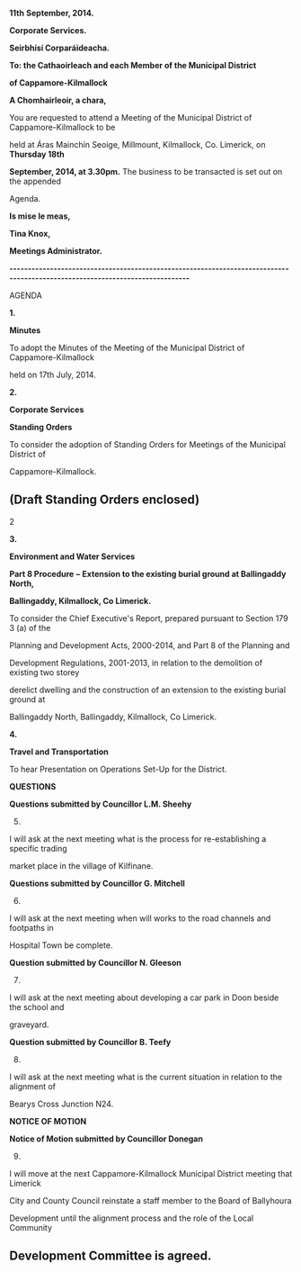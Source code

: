 **11th** **September, 2014.**

**Corporate Services.**

**Seirbhísí Corparáideacha.**

**To: the Cathaoirleach and each Member of the Municipal District**

**of Cappamore-Kilmallock**

**A Chomhairleoir, a chara,**

You are requested to attend a Meeting of the Municipal District of Cappamore-Kilmallock to be

held at Áras Mainchín Seoige, Millmount, Kilmallock, Co. Limerick, on **Thursday 18th**

**September, 2014, at 3.30pm.** The business to be transacted is set out on the appended

Agenda.

**Is mise le meas,**

**Tina Knox,**

**Meetings Administrator.**

**-----------------------------------------------------------------------------------------------------------------------------**

AGENDA

**1.**

**Minutes**

To adopt the Minutes of the Meeting of the Municipal District of Cappamore-Kilmallock

held on 17th July, 2014.

**2.**

**Corporate Services**

**Standing Orders**

To consider the adoption of Standing Orders for Meetings of the Municipal District of

Cappamore-Kilmallock.

(Draft Standing Orders enclosed)
---
2

**3.**

**Environment and Water Services**

**Part 8 Procedure** **–** **Extension to the existing burial ground at Ballingaddy North,**

**Ballingaddy, Kilmallock, Co Limerick.**

To consider the Chief Executive's Report, prepared pursuant to Section 179 3 (a) of the

Planning and Development Acts, 2000-2014, and Part 8 of the Planning and

Development Regulations, 2001-2013, in relation to the demolition of existing two storey

derelict dwelling and the construction of an extension to the existing burial ground at

Ballingaddy North, Ballingaddy, Kilmallock, Co Limerick.

**4.**

**Travel and Transportation**

To hear Presentation on Operations Set-Up for the District.

**QUESTIONS**

**Questions submitted by Councillor L.M. Sheehy**

5.

I will ask at the next meeting what is the process for re-establishing a specific trading

market place in the village of Kilfinane.

**Questions submitted by Councillor G. Mitchell**

6.

I will ask at the next meeting when will works to the road channels and footpaths in

Hospital Town be complete.

**Question submitted by Councillor N. Gleeson**

7.

I will ask at the next meeting about developing a car park in Doon beside the school and

graveyard.

**Question submitted by Councillor B. Teefy**

8.

I will ask at the next meeting what is the current situation in relation to the alignment of

Bearys Cross Junction N24.

**NOTICE OF MOTION**

**Notice of Motion submitted by Councillor Donegan**

9.

I will move at the next Cappamore-Kilmallock Municipal District meeting that Limerick

City and County Council reinstate a staff member to the Board of Ballyhoura

Development until the alignment process and the role of the Local Community

Development Committee is agreed.
---
